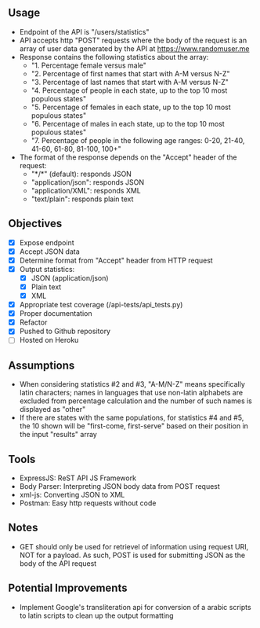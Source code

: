<h2>Usage</h2>

- Endpoint of the API is "/users/statistics"
- API accepts http "POST" requests where the body of the request is an array of user data generated by the API at https://www.randomuser.me
- Response contains the following statistics about the array:
    - "1. Percentage female versus male"
    - "2. Percentage of first names that start with A-M versus N-Z"
    - "3. Percentage of last names that start with A-M versus N-Z"
    - "4. Percentage of people in each state, up to the top 10 most populous states"
    - "5. Percentage of females in each state, up to the top 10 most populous states"
    - "6. Percentage of males in each state, up to the top 10 most populous states"
    - "7. Percentage of people in the following age ranges: 0-20, 21-40, 41-60, 61-80, 81-100, 100+"
- The format of the response depends on the "Accept" header of the request:
    - "\*/*\" (default): responds JSON
    - "application/json": responds JSON
    - "application/XML": responds XML
    - "text/plain": responds plain text

<h2>Objectives</h2>

- [X] Expose endpoint 
- [X] Accept JSON data
- [X] Determine format from "Accept" header from HTTP request
- [X] Output statistics:
    - [X] JSON (application/json)
    - [X] Plain text
    - [X] XML
- [X] Appropriate test coverage (/api-tests/api_tests.py)
- [X] Proper documentation
- [X] Refactor
- [X] Pushed to Github repository
- [ ] Hosted on Heroku

<h2>Assumptions</h2>

- When considering statistics #2 and #3, "A-M/N-Z" means specifically latin characters; names in languages that use non-latin alphabets are excluded from percentage calculation and the number of such names is displayed as "other"
- If there are states with the same populations, for statistics #4 and #5, the 10 shown will be "first-come, first-serve" based on their position in the input "results" array
    
<h2>Tools</h2>

- ExpressJS: ReST API JS Framework
- Body Parser: Interpreting JSON body data from POST request
- xml-js: Converting JSON to XML
- Postman: Easy http requests without code


<h2>Notes</h2>

- GET should only be used for retrievel of information using request URI, NOT for a payload. As such, POST is used for submitting JSON as the body of the API request

<h2>Potential Improvements</h2>

- Implement Google's transliteration api for conversion of a arabic scripts to latin scripts to clean up the output formatting
